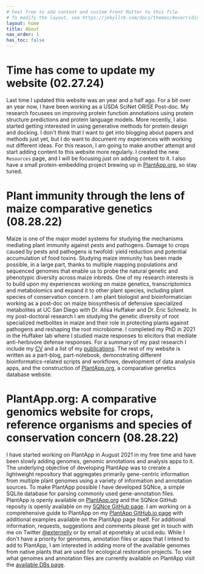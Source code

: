 ```yaml
---
# Feel free to add content and custom Front Matter to this file.
# To modify the layout, see https://jekyllrb.com/docs/themes/#overriding-theme-defaults
layout: home
title: About
nav_order: 1
has_toc: false
---
```


# Time has come to update my website (02.27.24)

Last time I updated this website was an year and a half ago. For a bit over an year now, I have been working as a USDA SciNet ORISE Post-doc. My research focusees on improving protein function annotations using protein structure predictions and protein language models. More recently, I also started getting interested in using generative methods for protein design and docking. I don't think that I want to get into blogging about papers and methods just yet, but I do want to document my experiences with working out different ideas. For this reason, I am going to make another attempt and start adding content to this website more regularly. I created the new `Resources` page, and I will be focusing just on adding content to it. I also have a small protein-embedding project brewing up in [PlantApp.org](https://www.plantapp.org), so stay tuned.

# Plant immunity through the lens of maize comparative genetics (08.28.22)

Maize is one of the major model systems for studying the mechanisms mediating plant immunity against pests and pathogens. Damage to crops caused by pests and pathogens is twofold: yield reduction and potential accumulation of food toxins. Studying maize immunity has been made possible, in a large part, thanks to multiple mapping populations and sequenced genomes that enable us to probe the natural genetic and phenotypic diversity across maize inbreds. One of my research interests is to build upon my experiences working on maize genetics, transcriptomics and metabolomics and expand it to other plant species, including plant species of conservation concern. I am plant biologist and bioinformatician working as a post-doc on maize biosynthesis of defensive specialized metabolites at UC San Diego with Dr. Alisa Huffaker and Dr. Eric Schmelz. In my post-doctoral research I am studying the genetic diversity of root specialized metbolites in maize and their role in protecting plants against pathogens and reshaping the root microbiome. I completed my PhD in 2021 in the Huffaker lab where I studied maize responses to elicitors that mediate anti-herbivore defense responses. For a summary of my past research I include my [CV](assets/pdfs/eporetsky_cv.pdf) and a list of my [publications](research/). The rest of my website is written as a part-blog, part-notebook, demonstrating different bioinformatics-related scripts and workflows, development of data analysis apps, and the construction of [PlantApp.org](https://www.plantapp.org), a comparative genetics database website.

# PlantApp.org: A comparative genomics website for crops, reference organisms and species of conservation concern (08.28.22)

I have started working on PlantApp in August 2021 in my free time and have been slowly adding genomes, genomic annotations and analysis apps to it. The underlying objective of developing PlantApp was to crerate a lightweight repository that aggregates primarily gene-centric information from multiple plant genomes using a variety of information and annotation sources. To make PlantApp possible I have developed SQNce, a simple SQLite database for parsing commonly used gene-annotation files. PlantApp is openly available on [PlantApp.org](https://www.plantapp.org) and the SQNce GitHub reposity is openly available on my [SQNce GitHub page](https://github.com/eporetsky/SQNce). I am working on a comprehensive guide to PlantApp on my [PlantApp GitHub.io page](plantapp/) with additional examples available on the PlantApp page itself. For additional information, requests, suggestions and comments please get in touch with me on Twitter [@externelly](https://twitter.com/externelly) or by email at eporetsky at ucsd.edu. While I don't have a priority for genomes, annotation files or apps that I intend to add to PlantApp, I am interested in adding more of the available genomes from native plants that are used for ecological restoration projects. To see what genomes and annotation files are currently available on PlantApp visit the [available DBs page](https://www.plantapp.org/SQNce/available_dbs).